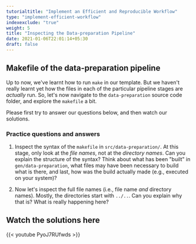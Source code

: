 ```yaml
---
tutorialtitle: "Implement an Efficient and Reproducible Workflow"
type: "implement-efficient-workflow"
indexexclude: "true"
weight: 5
title: "Inspecting the Data-preparation Pipeline"
date: 2021-01-06T22:01:14+05:30
draft: false
---
```


## Makefile of the data-preparation pipeline

Up to now, we've learnt how to run `make` in our template. But we haven't really
learnt yet how the files in each of the particular pipeline stages are *actually*
run. So, let's now navigate to the `data-preparation` source code folder,
and explore the `makefile` a bit.

Please first try to answer our questions below, and then watch our solutions.

### Practice questions and answers

1) Inspect the syntax of the `makefile` in `src/data-preparation/`. At this stage,
only look at the *file names*, not at the *directory names*. Can you explain the structure of the syntax? Think about what has been "built" in `gen/data-preparation`, what files may have been necessary to build what is there, and last, how was the build actually made (e.g., executed on your system)?

2) Now let's inspect the full file names (i.e., file name *and* directory names). Mostly,
the directories start with `../..`. Can you explain why that is? What is really happening here?

## Watch the solutions here

{{< youtube PyoJ7RUfwds >}}
